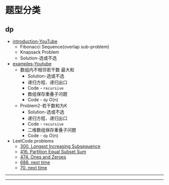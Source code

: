# 题型分类
## dp
* [introduction-YouTube](https://www.youtube.com/watch?v=1BAsAgdx7Ac) 
    *  Fibonacci Sequence(overlap sub-problem)
    *  Knapsack Problem
    *  Solution-选或不选 
* [examples-Youtube](https://www.youtube.com/watch?v=Jakbj4vaIbE)
    * 数组内不相邻若干数 最大和  
        * Solution-选或不选 
        * 递归方程、递归出口  
        * Code - `recursive`  
        * 数组保存重叠子问题  
        * Code - `dp` O(n)
    * Problem2-若干数和为K
        * Solution-选或不选
        * 递归方程、递归出口 
        * Code - `recursive`
        * 二维数组保存重叠子问题
        * Code - `dp` O(n)       
* LeetCode problems
    *  [300. Longest Increasing Subsequence](https://github.com/tmzcareer/leetcode/blob/master/dp/dp.py)
    *  [416. Partition Equal Subset Sum](https://github.com/tmzcareer/leetcode/blob/master/dp/dp.py)
    *  [474. Ones and Zeroes](https://github.com/tmzcareer/leetcode/blob/master/dp/dp.py)
    *  [688. next time](https://github.com/tmzcareer/leetcode/blob/master/dp/dp.py)
    *  [70. next time](https://github.com/tmzcareer/leetcode/blob/master/dp/dp.py)
***
***

